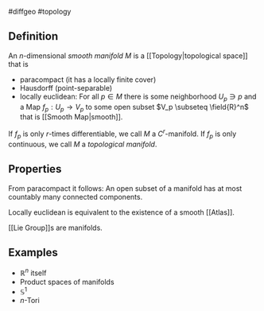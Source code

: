 #diffgeo #topology

## Definition

An $n$-dimensional *smooth manifold* $M$ is a [[Topology|topological space]] that is
 - paracompact (it has a locally finite cover)
 - Hausdorff (point-separable)
 - locally euclidean: For all $p \in M$ there is some neighborhood $U_p \ni p$ and a Map $f_p: U_p \to V_p$ to some open subset $V_p \subseteq \field{R}^n$ that is [[Smooth Map|smooth]].

If $f_p$ is only $r$-times differentiable, we call $M$ a $C^r$-manifold. If $f_p$ is only continuous, we call $M$ a *topological manifold*.

## Properties
From paracompact it follows: An open subset of a manifold has at most countably many connected components.

Locally euclidean is equivalent to the existence of a smooth [[Atlas]].

[[Lie Group]]s are manifolds.


## Examples
 - $\mathbb{R}^n$ itself
 - Product spaces of manifolds
 - $\mathbb{S}^1$
 - $n$-Tori
